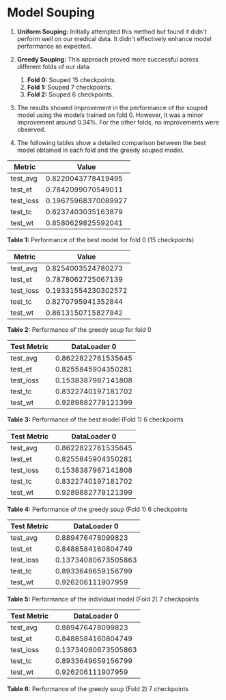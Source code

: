 # Model Souping
1. **Uniform Souping:** Initially attempted this method but found it didn't perform well on our medical data. It didn't effectively enhance model performance as expected.

2. **Greedy Souping:** This approach proved more successful across different folds of our data:
    1. **Fold 0:** Souped 15 checkpoints.
    2. **Fold 1:** Souped 7 checkpoints.
    3. **Fold 2:** Souped 6 checkpoints.

3. The results showed improvement in the performance of the souped model using the models trained on fold 0. However, it was a minor improvement around 0.34%. For the other folds, no improvements were observed.

4. The following tables show a detailed comparison between the best model obtained in each fold and the greedy souped model.

| **Metric**   | **Value**           |
|--------------|---------------------|
| test_avg     | 0.8220043778419495   |
| test_et      | 0.7842099070549011   |
| test_loss    | 0.19675968370089927  |
| test_tc      | 0.8237403035163879   |
| test_wt      | 0.8580629825592041   |

**Table 1:** Performance of the best model for fold 0 (15 checkpoints)

| **Metric**   | **Value**           |
|--------------|---------------------|
| test_avg     | 0.8254003524780273   |
| test_et      | 0.7878062725067139   |
| test_loss    | 0.19331554230302572  |
| test_tc      | 0.8270795941352844   |
| test_wt      | 0.8613150715827942   |

**Table 2:** Performance of the greedy soup for fold 0

| **Test Metric** | **DataLoader 0**      |
|-----------------|-----------------------|
| test_avg        | 0.8622822761535645     |
| test_et         | 0.8255845904350281     |
| test_loss       | 0.1538387987141808     |
| test_tc         | 0.8322740197181702     |
| test_wt         | 0.9289882779121399     |

**Table 3:** Performance of the best model (Fold 1) 6 checkpoints

| **Test Metric** | **DataLoader 0**      |
|-----------------|-----------------------|
| test_avg        | 0.8622822761535645     |
| test_et         | 0.8255845904350281     |
| test_loss       | 0.1538387987141808     |
| test_tc         | 0.8322740197181702     |
| test_wt         | 0.9289882779121399     |

**Table 4:** Performance of the greedy soup (Fold 1) 6 checkpoints

| **Test Metric** | **DataLoader 0**      |
|-----------------|-----------------------|
| test_avg        | 0.889476478099823      |
| test_et         | 0.8488584160804749     |
| test_loss       | 0.13734080673505863    |
| test_tc         | 0.8933649659156799     |
| test_wt         | 0.926206111907959      |

**Table 5:** Performance of the individual model (Fold 2) 7 checkpoints

| **Test Metric** | **DataLoader 0**      |
|-----------------|-----------------------|
| test_avg        | 0.889476478099823      |
| test_et         | 0.8488584160804749     |
| test_loss       | 0.13734080673505863    |
| test_tc         | 0.8933649659156799     |
| test_wt         | 0.926206111907959      |

**Table 6:** Performance of the greedy soup (Fold 2) 7 checkpoints
